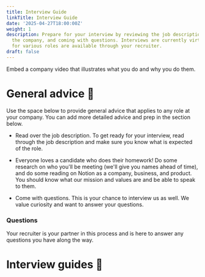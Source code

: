 ```yaml
---
title: Interview Guide
linkTitle: Interview Guide
date: '2025-04-27T18:00:00Z'
weight: 1
description: Prepare for your interview by reviewing the job description, researching
  the company, and coming with questions. Interviews are currently virtual, and resources
  for various roles are available through your recruiter.
draft: false
---
```



<!-- Unsupported block type: callout -->



Embed a company video that illustrates what you do and why you do them.

<!-- Unsupported block type: video -->

<!-- Unsupported block type: column_list -->

# General advice 📕

Use the space below to provide general advice that applies to any role at your company. You can add more detailed advice and prep in the section below.

- Read over the job description. To get ready for your interview, read through the job description and make sure you know what is expected of the role.

- Everyone loves a candidate who does their homework! Do some research on who you'll be meeting (we'll give you names ahead of time), and do some reading on Notion as a company, business, and product. You should know what our mission and values are and be able to speak to them.

- Come with questions. This is your chance to interview us as well. We value curiosity and want to answer your questions.



<!-- Unsupported block type: callout -->

<!-- Unsupported block type: column_list -->

### Questions

<!-- Unsupported block type: divider -->

Your recruiter is your partner in this process and is here to answer any questions you have along the way.

<!-- Unsupported block type: toggle -->

<!-- Unsupported block type: toggle -->

# Interview guides 📖

<!-- Unsupported block type: column_list -->



<!-- Unsupported block type: callout -->